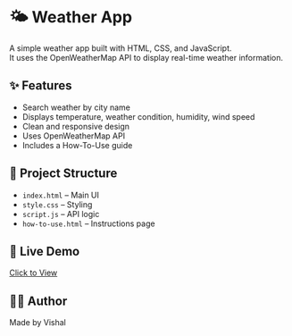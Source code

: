 # 🌤️ Weather App

A simple weather app built with HTML, CSS, and JavaScript.  
It uses the OpenWeatherMap API to display real-time weather information.

## ✨ Features
- Search weather by city name
- Displays temperature, weather condition, humidity, wind speed
- Clean and responsive design
- Uses OpenWeatherMap API
- Includes a How-To-Use guide

## 📂 Project Structure
- `index.html` – Main UI
- `style.css` – Styling
- `script.js` – API logic
- `how-to-use.html` – Instructions page

## 🚀 Live Demo
[Click to View](https://vishal-webdev3.github.io/weather-app/)

## 👩‍💻 Author
Made  by Vishal 